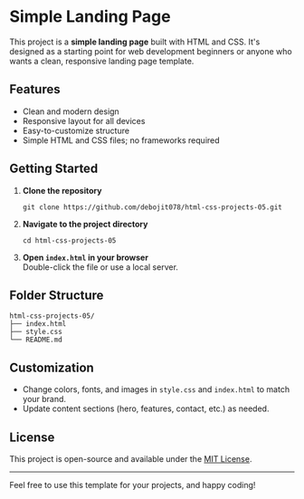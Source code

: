 # Simple Landing Page

This project is a **simple landing page** built with HTML and CSS. It's designed as a starting point for web development beginners or anyone who wants a clean, responsive landing page template.

## Features

- Clean and modern design
- Responsive layout for all devices
- Easy-to-customize structure
- Simple HTML and CSS files; no frameworks required

## Getting Started

1. **Clone the repository**  
   ```
   git clone https://github.com/debojit078/html-css-projects-05.git
   ```
2. **Navigate to the project directory**  
   ```
   cd html-css-projects-05
   ```
3. **Open `index.html` in your browser**  
   Double-click the file or use a local server.

## Folder Structure

```
html-css-projects-05/
├── index.html
├── style.css
└── README.md
```

## Customization

- Change colors, fonts, and images in `style.css` and `index.html` to match your brand.
- Update content sections (hero, features, contact, etc.) as needed.


## License

This project is open-source and available under the [MIT License](LICENSE).

---

Feel free to use this template for your projects, and happy coding!
